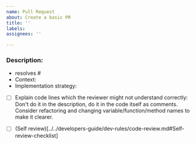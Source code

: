 ```yaml
---
name: Pull Request
about: Create a basic PR
title: ''
labels:
assignees: ''

---
```



### Description:
- resolves #
- Context: <!-- Provide the abstract implementation procedure and Why you made these decisions -->
- Implementation strategy:

- [ ] Explain code lines which the reviewer might not understand correctly:
Don't do it in the description, do it in the code itself as comments.
Consider refactoring and changing variable/function/method names to make it clearer.

- [ ] (Self review)[../../developers-guide/dev-rules/code-review.md#Self-review-checklist]